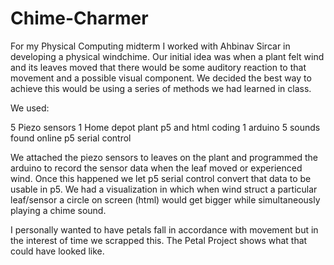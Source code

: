 # Chime-Charmer

For my Physical Computing midterm I worked with Ahbinav Sircar in developing a physical windchime. Our initial idea was when a plant felt wind and its leaves moved that there would be some auditory reaction to that movement and a possible visual component. We decided the best way to achieve this would be using a series of methods we had learned in class. 

We used:

5 Piezo sensors
1 Home depot plant
p5 and html coding
1 arduino
5 sounds found online
p5 serial control

We attached the piezo sensors to leaves on the plant and programmed the arduino to record the sensor data when the leaf moved or experienced wind. Once this happened we let p5 serial control convert that data to be usable in p5. We had a visualization in which when wind struct a particular leaf/sensor a circle on screen (html) would get bigger while simultaneously playing a chime sound.

I personally wanted to have petals fall in accordance with movement but in the interest of time we scrapped this. The Petal Project shows what that could have looked like. 

